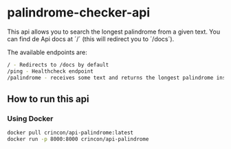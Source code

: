 # palindrome-checker-api

This api allows you to search the longest palindrome from a given text. You can find de Api docs at ´/´ (this will redirect you to ´/docs´).

The available endpoints are: 
```bash
/ - Redirects to /docs by default
/ping - Healthcheck endpoint
/palindrome - receives some text and returns the longest palindrome inside it.
```
## How to run this api

### Using Docker

```bash
docker pull crincon/api-palindrome:latest
docker run -p 8000:8000 crincon/api-palindrome
```

